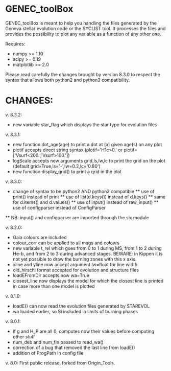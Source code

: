 # GENEC_toolBox

GENEC_toolBox is meant to help you handling the files generated by the Geneva stellar evolution code or the SYCLIST tool. It processes the files and provides the possibility to plot any variable as a function of any other one.

Requires:
 - numpy >= 1.10
 - scipy >= 0.19
 - matplotlib >= 2.0

Please read carefully the changes brought by version 8.3.0 to respect the syntax that allows
both python2 and python3 compatibility.

# CHANGES:
v. 8.3.2:
 * new variable star_flag which displays the star type for evolution files

v. 8.3.1:
 * new function dot_age(age) to print a dot at (a) given age(s) on any plot
 * plotif accepts direct string syntax (plotif='H1c>0.' or plotif=['Vsurf<200.','Vsurf>100.'])
 * logScale accepts new arguments grid,ls,lw,lc to print the grid on the plot
     (default grid=True,ls='-',lw=0.2,lc='0.80')
 * new function display_grid() to print a grid in the plot

v. 8.3.0:
 * change of syntax to be python2 AND python3 compatible
  ** use of print() instead of print
  ** use of list(d.keys()) instead of d.keys()
  ** same for d.items() and d.values()
  ** use of input() instead of raw_input()
  ** use of configparser instead of ConfigParser

  ** NB: input() and configparser are imported through the six module

v. 8.2.0:
 * Gaia colours are included
 * colour_corr can be applied to all mags and colours
 * new variable t_rel which goes from 0 to 1 during MS, from 1 to 2 during He-b, and from 2 to 3 during advanced stages. BEWARE: in Kippen it is not yet possible to draw the burning zones with this x axis.
 * xline and yline now accept argument lw=float for line width
 * old_hirschi format accepted for evolution and structure files
 * loadEFromDir accepts now wa=True
 * closest_line now displays the model for which the closest line is printed in case more than one model is plotted

v. 8.1.0:
 * loadE() can now read the evolution files generated by STAREVOL
 * wa loaded earlier, so Si included in limits of burning phases

v. 8.0.1:
 * if g and H_P are all 0, computes now their values before computing other stuff
 * num_deb and num_fin passed to read_wa()
 * correction of a bug that removed the last line from loadE()
 * addition of ProgPath in config file

v. 8.0:
First public release, forked from Origin_Tools.
